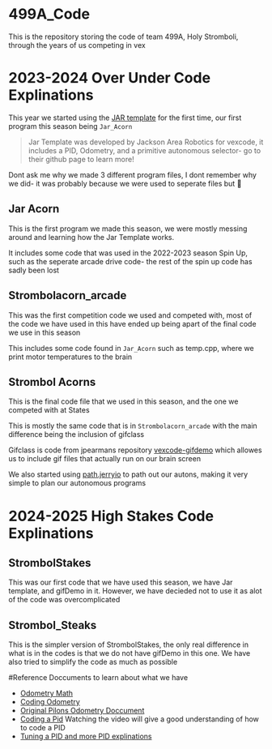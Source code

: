 # 499A_Code
This is the repository storing the code of team 499A, Holy Stromboli, through the years of us competing in vex

# 2023-2024 Over Under Code Explinations
This year we started using the [JAR template](https://github.com/JacksonAreaRobotics/JAR-Template) for the first time, our first program this season being `Jar_Acorn`
> Jar Template was developed by Jackson Area Robotics for vexcode, it includes a PID, Odometry, and a primitive autonomous selector- go to their github page to learn more!<br>

Dont ask me why we made 3 different program files, I dont remember why we did- it was probably because we were used to seperate files but 🤷
## Jar Acorn

This is the first program we made this season, we were mostly messing around and learning how the Jar Template works.

It includes some code that was used in the 2022-2023 season Spin Up, such as the seperate arcade drive code- the rest of the spin up code has sadly been lost

## Strombolacorn_arcade
This was the first competition code we used and competed with, most of the code we have used in this have ended up being apart of the final code we use in this season

This includes some code found in `Jar_Acorn` such as temp.cpp, where we print motor temperatures to the brain

## Strombol Acorns

This is the final code file that we used in this season, and the one we competed with at States

This is mostly the same code that is in `Strombolacorn_arcade` with the main difference being the inclusion of gifclass

Gifclass is code from  jpearmans repository [vexcode-gifdemo](https://github.com/jpearman/vexcode-gifdemo) which allowes us to include gif files that actually run on our brain screen

We also started using [path.jerryio](https://path.jerryio.com) to path out our autons, making it very simple to plan our autonomous programs

# 2024-2025 High Stakes Code Explinations

## StrombolStakes
This was our first code that we have used this season, we have Jar template, and gifDemo in it. However, we have decieded not to use it as alot of the code was overcomplicated

## Strombol_Steaks
This is the simpler version of StrombolStakes, the only real difference in what is in the codes is that we do not have gifDemo in this one. We have also tried to simplify the code as much as possible

#Reference Doccuments to learn about what we have
- [Odometry Math](https://wiki.purduesigbots.com/software/odometry)
- [Coding Odometry](https://gist.github.com/Tropix126/7fbf7d1b3ede557b76f3656db8af3fd3)
- [Original Pilons Odometry Doccument](http://thepilons.ca/wp-content/uploads/2018/10/Tracking.pdf)
- [Coding a Pid](https://www.vexforum.com/t/vexcode-pid-tutorial/73706)    Watching the video will give a good understanding of how to code a PID
- [Tuning a PID and more PID explinations](https://wiki.purduesigbots.com/software/control-algorithms/pid-controller)
